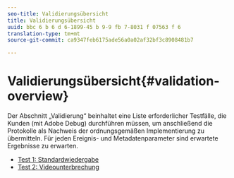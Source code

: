 ```yaml
---
seo-title: Validierungsübersicht
title: Validierungsübersicht
uuid: bbc 6 b 6 d 6-1899-45 b 9-9 fb 7-8031 f 07563 f 6
translation-type: tm+mt
source-git-commit: ca9347feb6175ade56a0a02af32bf3c8908481b7

---
```



# Validierungsübersicht{#validation-overview}

Der Abschnitt „Validierung“ beinhaltet eine Liste erforderlicher Testfälle, die Kunden (mit Adobe Debug) durchführen müssen, um anschließend die Protokolle als Nachweis der ordnungsgemäßen Implementierung zu übermitteln.
Für jeden Ereignis- und Metadatenparameter sind erwartete Ergebnisse zu erwarten.

* [Test 1: Standardwiedergabe](test1-standard-playback.md)
* [Test 2: Videounterbrechung](test2-media-interrupt.md)
